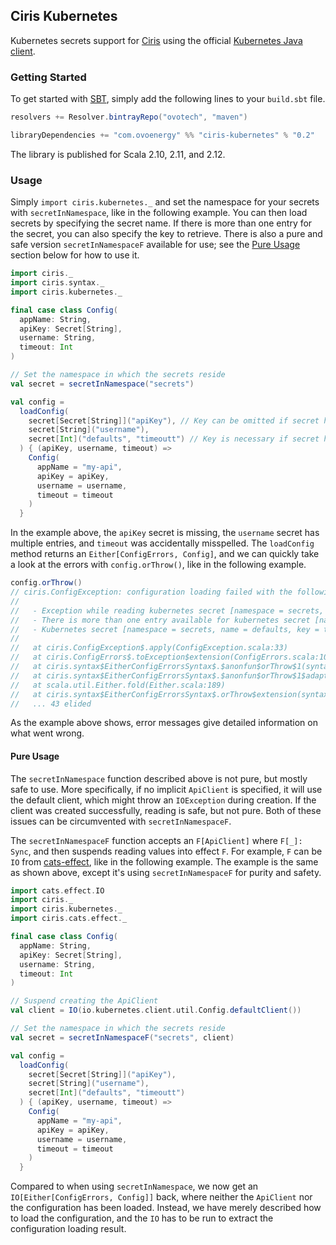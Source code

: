 ## Ciris Kubernetes
Kubernetes secrets support for [Ciris][ciris] using the official [Kubernetes Java client][kubernetes-java-client].

### Getting Started
To get started with [SBT][sbt], simply add the following lines to your `build.sbt` file.

```scala
resolvers += Resolver.bintrayRepo("ovotech", "maven")

libraryDependencies += "com.ovoenergy" %% "ciris-kubernetes" % "0.2"
```

The library is published for Scala 2.10, 2.11, and 2.12.

### Usage
Simply `import ciris.kubernetes._` and set the namespace for your secrets with `secretInNamespace`, like in the following example. You can then load secrets by specifying the secret name. If there is more than one entry for the secret, you can also specify the key to retrieve. There is also a pure and safe version `secretInNamespaceF` available for use; see the [Pure Usage](#pure-usage) section below for how to use it.

```scala
import ciris._
import ciris.syntax._
import ciris.kubernetes._

final case class Config(
  appName: String,
  apiKey: Secret[String],
  username: String,
  timeout: Int
)

// Set the namespace in which the secrets reside
val secret = secretInNamespace("secrets")

val config =
  loadConfig(
    secret[Secret[String]]("apiKey"), // Key can be omitted if secret has only one entry
    secret[String]("username"),
    secret[Int]("defaults", "timeoutt") // Key is necessary if secret has multiple entries
  ) { (apiKey, username, timeout) =>
    Config(
      appName = "my-api",
      apiKey = apiKey,
      username = username,
      timeout = timeout
    )
  }
```

In the example above, the `apiKey` secret is missing, the `username` secret has multiple entries, and `timeout` was accidentally misspelled. The `loadConfig` method returns an `Either[ConfigErrors, Config]`, and we can quickly take a look at the errors with `config.orThrow()`, like in the following example.

```scala
config.orThrow()
// ciris.ConfigException: configuration loading failed with the following errors.
//
//   - Exception while reading kubernetes secret [namespace = secrets, name = apiKey]: io.kubernetes.client.ApiException: Not Found.
//   - There is more than one entry available for kubernetes secret [namespace = secrets, name = username], please specify which key to use; available keys are: admin, user.
//   - Kubernetes secret [namespace = secrets, name = defaults, key = timeoutt] exists but there is no entry with key [timeoutt]; available keys are: port, timeout.
//
//   at ciris.ConfigException$.apply(ConfigException.scala:33)
//   at ciris.ConfigErrors$.toException$extension(ConfigErrors.scala:109)
//   at ciris.syntax$EitherConfigErrorsSyntax$.$anonfun$orThrow$1(syntax.scala:22)
//   at ciris.syntax$EitherConfigErrorsSyntax$.$anonfun$orThrow$1$adapted(syntax.scala:22)
//   at scala.util.Either.fold(Either.scala:189)
//   at ciris.syntax$EitherConfigErrorsSyntax$.orThrow$extension(syntax.scala:23)
//   ... 43 elided
```

As the example above shows, error messages give detailed information on what went wrong.

#### Pure Usage
The `secretInNamespace` function described above is not pure, but mostly safe to use. More specifically, if no implicit `ApiClient` is specified, it will use the default client, which might throw an `IOException` during creation. If the client was created successfully, reading is safe, but not pure. Both of these issues can be circumvented with `secretInNamespaceF`.

The `secretInNamespaceF` function accepts an `F[ApiClient]` where `F[_]: Sync`, and then suspends reading values into effect `F`. For example, `F` can be `IO` from [cats-effect][cats-effect], like in the following example. The example is the same as shown above, except it's using `secretInNamespaceF` for purity and safety.

```scala
import cats.effect.IO
import ciris._
import ciris.kubernetes._
import ciris.cats.effect._

final case class Config(
  appName: String,
  apiKey: Secret[String],
  username: String,
  timeout: Int
)

// Suspend creating the ApiClient
val client = IO(io.kubernetes.client.util.Config.defaultClient())

// Set the namespace in which the secrets reside
val secret = secretInNamespaceF("secrets", client)

val config =
  loadConfig(
    secret[Secret[String]]("apiKey"),
    secret[String]("username"),
    secret[Int]("defaults", "timeoutt")
  ) { (apiKey, username, timeout) =>
    Config(
      appName = "my-api",
      apiKey = apiKey,
      username = username,
      timeout = timeout
    )
  }
```

Compared to when using `secretInNamespace`, we now get an `IO[Either[ConfigErrors, Config]]` back, where neither the `ApiClient` nor the configuration has been loaded. Instead, we have merely described how to load the configuration, and the `IO` has to be run to extract the configuration loading result.

[cats-effect]: https://github.com/typelevel/cats-effect
[ciris]: https://cir.is
[sbt]: https://www.scala-sbt.org
[kubernetes-java-client]: https://github.com/kubernetes-client/java
